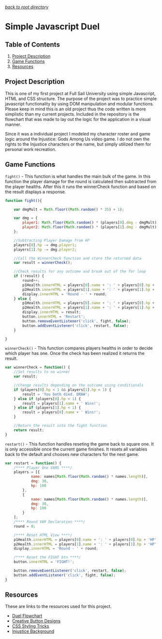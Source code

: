 *[back to root directory](../../../)*

# Simple Javascript Duel

## Table of Contents

1. [Project Description](#projectdesc)
2. [Game Functions](#functions)
3. [Resources](#resources)

<a name="projectdesc"></a>
## Project Description

This is one of my first project at Full Sail University using simple Javascript, HTML and CSS structure. The purpose of the project was to practice simple javascript functionality by using DOM manipulation and modular functions. Please keep in mind this is an old project thus the code written is more simplistic than my current projects. Included in the repository is the flowchart that was made to lay out the logic for the application in a visual manner.

Since it was a individual project I modeled my character roster and game logic around the Injustice: Gods Among Us video game. I do not own the rights to the Injustice characters or the name, but simply utilized them for personal work recreation.

<a name="functions"></a>
## Game Functions

`fight()` - This function is what handles the main bulk of the game. In this function the player damage for the round is calculated then subtracted from the player healths. After this it runs the winnerCheck function and based on the result displays a response.

```Javascript
function fight(){

    var dmgMult = Math.floor((Math.random() * 25) + 1);

    var dmg = {
        player1: Math.floor(Math.random() * (players[0].dmg - dmgMult) + 1),
        player2: Math.floor(Math.random() * (players[1].dmg - dmgMult) + 1)
    };

    //Subtracting Player Damage from HP
    players[0].hp -= dmg.player1;
    players[1].hp -= dmg.player2;

    //Call the WinnerCheck function and store the returned data
    var result = winnerCheck();

    //Check results for any outcome and break out of the for loop
    if (!result) {
        round++;
        p1Health.innerHTML = players[0].name + ': ' + players[0].hp + 'HP';
        p2Health.innerHTML = players[1].name + ': ' + players[1].hp + 'HP';
        display.innerHTML = 'Round - ' + round;
    } else {
        p1Health.innerHTML = players[0].name + ': ' + players[0].hp + 'HP';
        p2Health.innerHTML = players[1].name + ': ' + players[1].hp + 'HP';
        display.innerHTML = result;
        button.innerHTML = 'Restart';
        button.removeEventListener('click', fight, false);
        button.addEventListener('click', restart, false);
    }

}
```

`winnerCheck()` - This function compares players healths in order to decide which player has one. Once the check has been realized it returns the result.

```Javascript
var winnerCheck = function() {
    //Set results to no winner
    var result;

    //Change results depending on the outcome using conditionals
    if (players[0].hp < 1 && players[1].hp < 1) {
        result = 'You both died. DRAW';
    } else if (players[0].hp < 1) {
        result = players[1].name + ' Wins!';
    } else if (players[1].hp < 1) {
        result = players[0].name + ' Wins!';
    }

    //Return the result into the fight function
    return result;
}
```

`restart()` - This function handles reseting the game back to square one. It is only accessible once the current game finishes. It resets all variables back to the default and chooses new characters for the next game.

```Javascript
var restart = function() {
    /**** Player One VARS ****/
    players = [{
            name: names[Math.floor(Math.random() * names.length)],
            dmg: 30,
            hp: 100
        },
        {
            name: names[Math.floor(Math.random() * names.length)],
            dmg: 30,
            hp: 100
        }
    ];
    /**** Round VAR Declaration ****/
    round = 0;

    /**** Reset HTML View ****/
    p1Health.innerHTML = players[0].name + ': ' + players[0].hp + 'HP';
    p2Health.innerHTML = players[1].name + ': ' + players[1].hp + 'HP';
    display.innerHTML = 'Round - ' + round;

    /**** Reset the FIGHT btn ****/
    button.innerHTML = 'FIGHT!';

    button.removeEventListener('click', restart, false);
    button.addEventListener('click', fight, false);
}
```

<a name="resources"></a>
## Resources

These are links to the resources used for this project.

- [Duel Flowchart](./Duel-Flowchart-Aguiar-Fernando.pdf)
- [Creative Button Designs](https://tympanus.net/Development/CreativeButtons/)
- [CSS Styling Tricks](https://css-tricks.com/)
- [Injustice Background](./images/injustice_characters.png)
